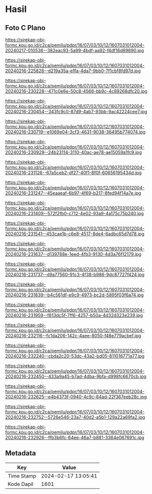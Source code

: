 # Hasil

## Foto C Plano

https://sirekap-obj-formc.kpu.go.id/c2ca/pemilu/pdpr/16/07/03/10/12/1607031012004-20240217-010536--382eac93-5a99-4bdf-aa92-f4df16d89890.jpg

https://sirekap-obj-formc.kpu.go.id/c2ca/pemilu/pdpr/16/07/03/10/12/1607031012004-20240216-225828--d219a35a-e1fa-4da7-9bb0-7f1cbf8fd97d.jpg

https://sirekap-obj-formc.kpu.go.id/c2ca/pemilu/pdpr/16/07/03/10/12/1607031012004-20240216-230228--471c0e6e-50c8-4566-bb9c-4c89268dfc20.jpg

https://sirekap-obj-formc.kpu.go.id/c2ca/pemilu/pdpr/16/07/03/10/12/1607031012004-20240216-230454--343fc9c0-87d9-4ab7-93bb-9ac42224cee7.jpg

https://sirekap-obj-formc.kpu.go.id/c2ca/pemilu/pdpr/16/07/03/10/12/1607031012004-20240216-230719--e1069e04-3cf3-4631-9038-36495b774074.jpg

https://sirekap-obj-formc.kpu.go.id/c2ca/pemilu/pdpr/16/07/03/10/12/1607031012004-20240216-230929--24b23114-3110-40ac-ae78-ae15059a1fc9.jpg

https://sirekap-obj-formc.kpu.go.id/c2ca/pemilu/pdpr/16/07/03/10/12/1607031012004-20240216-231126--67a5ceb2-df27-40f1-8f0f-60656195434d.jpg

https://sirekap-obj-formc.kpu.go.id/c2ca/pemilu/pdpr/16/07/03/10/12/1607031012004-20240216-231247--45eaaeaf-6b97-4f69-b217-8fed94f14a7e.jpg

https://sirekap-obj-formc.kpu.go.id/c2ca/pemilu/pdpr/16/07/03/10/12/1607031012004-20240216-231409--572f2fb0-c712-4e02-93a9-4a175c75b240.jpg

https://sirekap-obj-formc.kpu.go.id/c2ca/pemilu/pdpr/16/07/03/10/12/1607031012004-20240216-231541--453cae1b-c6e8-4517-8de4-6adbc65d7d78.jpg

https://sirekap-obj-formc.kpu.go.id/c2ca/pemilu/pdpr/16/07/03/10/12/1607031012004-20240216-231637--d139788e-1eed-4fb3-9130-4d3a76f12179.jpg

https://sirekap-obj-formc.kpu.go.id/c2ca/pemilu/pdpr/16/07/03/10/12/1607031012004-20240216-231737--d9a77560-91c3-4f38-b986-9dc87727f424.jpg

https://sirekap-obj-formc.kpu.go.id/c2ca/pemilu/pdpr/16/07/03/10/12/1607031012004-20240216-231839--b4c561df-e9c9-4973-bc2d-5895f03f6a74.jpg

https://sirekap-obj-formc.kpu.go.id/c2ca/pemilu/pdpr/16/07/03/10/12/1607031012004-20240216-231959--f813dc5f-7ff6-4257-b50a-4d32d323e239.jpg

https://sirekap-obj-formc.kpu.go.id/c2ca/pemilu/pdpr/16/07/03/10/12/1607031012004-20240216-232116--fc1da206-142c-4aee-8050-f48e779acbef.jpg

https://sirekap-obj-formc.kpu.go.id/c2ca/pemilu/pdpr/16/07/03/10/12/1607031012004-20240216-232240--cbda2c20-53dc-43a2-bd05-811016771a77.jpg

https://sirekap-obj-formc.kpu.go.id/c2ca/pemilu/pdpr/16/07/03/10/12/1607031012004-20240216-232450--433a9a45-b7ad-4dba-9bfa-d998fc6670cb.jpg

https://sirekap-obj-formc.kpu.go.id/c2ca/pemilu/pdpr/16/07/03/10/12/1607031012004-20240216-232625--e4b4373f-0940-4c9c-84ad-22f367eeb28c.jpg

https://sirekap-obj-formc.kpu.go.id/c2ca/pemilu/pdpr/16/07/03/10/12/1607031012004-20240216-232752--5726e546-23a7-40d2-a5b1-129a22a69fa2.jpg

https://sirekap-obj-formc.kpu.go.id/c2ca/pemilu/pdpr/16/07/03/10/12/1607031012004-20240216-232926--ffb3b6fc-64ee-46a7-b881-3364e067691c.jpg


## Metadata

| Key        | Value               |
| ---------- | ------------------- |
| Time Stamp | 2024-02-17 13:05:41 |
| Kode Dapil | 1601                |



